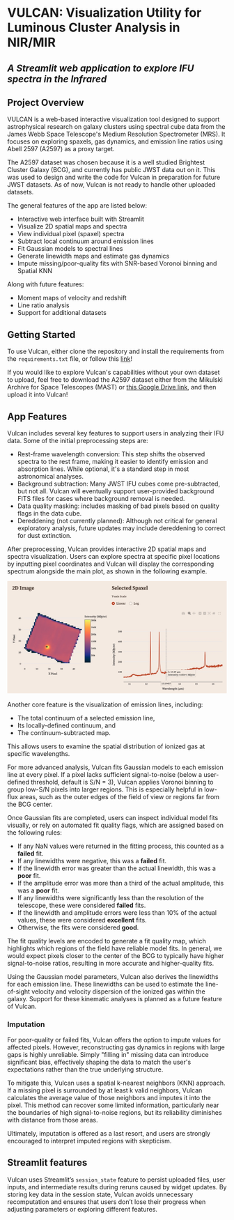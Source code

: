 # VULCAN: Visualization Utility for Luminous Cluster Analysis in NIR/MIR
## *A Streamlit web application to explore IFU spectra in the Infrared*

## Project Overview

VULCAN is a web-based interactive visualization tool designed to support astrophysical research on galaxy clusters using spectral cube data from the James Webb Space Telescope's Medium Resolution Spectrometer (MRS). It focuses on exploring spaxels, gas dynamics, and emission line ratios using Abell 2597 (A2597) as a proxy target.

The A2597 dataset was chosen because it is a well studied Brightest Cluster Galaxy (BCG), and currently has public JWST data out on it. This was used to design and write the code for Vulcan in preparation for future JWST datasets. As of now, Vulcan is not ready to handle other uploaded datasets.

The general features of the app are listed below:
- Interactive web interface built with Streamlit
- Visualize 2D spatial maps and spectra
- View individual pixel (spaxel) spectra
- Subtract local continuum around emission lines
- Fit Gaussian models to spectral lines
- Generate linewidth maps and estimate gas dynamics
- Impute missing/poor-quality fits with SNR-based Voronoi binning and Spatial KNN

Along with future features: 
- Moment maps of velocity and redshift
- Line ratio analysis
- Support for additional datasets

## Getting Started

To use Vulcan, either clone the repository and install the requirements from the `requirements.txt` file, or follow this [link](https://cmse830fds-rxte2xpg3kggapp2vmnqgkk.streamlit.app/)!

If you would like to explore Vulcan's capabilities without your own dataset to upload, feel free to download the A2597 dataset either from the Mikulski Archive for Space Telescopes (MAST) or [this Google Drive link](https://drive.google.com/file/d/1UHRmaXy2bDdfFKwCTo-s7IxmROA2eAxV/view?usp=drive_link), and then upload it into Vulcan!

## App Features

Vulcan includes several key features to support users in analyzing their IFU data. Some of the initial preprocessing steps are:
- Rest-frame wavelength conversion: This step shifts the observed spectra to the rest frame, making it easier to identify emission and absorption lines. While optional, it's a standard step in most astronomical analyses.
- Background subtraction: Many JWST IFU cubes come pre-subtracted, but not all. Vulcan will eventually support user-provided background FITS files for cases where background removal is needed.
- Data quality masking: includes masking of bad pixels based on quality flags in the data cube.
- Dereddening (not currently planned): Although not critical for general exploratory analysis, future updates may include dereddening to correct for dust extinction.

After preprocessing, Vulcan provides interactive 2D spatial maps and spectra visualization. Users can explore spectra at specific pixel locations by inputting pixel coordinates and Vulcan will display the corresponding spectrum alongside the main plot, as shown in the following example.

![spaxel_plot](images/spaxel_plot.jpg)

Another core feature is the visualization of emission lines, including:
- The total continuum of a selected emission line,
- Its locally-defined continuum, and
- The continuum-subtracted map.

This allows users to examine the spatial distribution of ionized gas at specific wavelengths.

For more advanced analysis, Vulcan fits Gaussian models to each emission line at every pixel. If a pixel lacks sufficient signal-to-noise (below a user-defined threshold, default is S/N = 3), Vulcan applies Voronoi binning to group low-S/N pixels into larger regions. This is especially helpful in low-flux areas, such as the outer edges of the field of view or regions far from the BCG center.

Once Gaussian fits are completed, users can inspect individual model fits visually, or rely on automated fit quality flags, which are assigned based on the following rules:

- If any NaN values were returned in the fitting process, this counted as a **failed** fit.
- If any linewidths were negative, this was a **failed** fit.
- If the linewidth error was greater than the actual linewidth, this was a **poor** fit.
- If the amplitude error was more than a third of the actual amplitude, this was a **poor** fit.
- If any linewidths were significantly less than the resolution of the telescope, these were considered **failed** fits.
- If the linewidth and amplitude errors were less than 10% of the actual values, these were considered **excellent** fits.
- Otherwise, the fits were considered **good**.

The fit quality levels are encoded to generate a fit quality map, which highlights which regions of the field have reliable model fits. In general, we would expect pixels closer to the center of the BCG to typically have higher signal-to-noise ratios, resulting in more accurate and higher-quality fits.

Using the Gaussian model parameters, Vulcan also derives the linewidths for each emission line. These linewidths can be used to estimate the line-of-sight velocity and velocity dispersion of the ionized gas within the galaxy. Support for these kinematic analyses is planned as a future feature of Vulcan.

### Imputation
For poor-quality or failed fits, Vulcan offers the option to impute values for affected pixels. However, reconstructing gas dynamics in regions with large gaps is highly unreliable. Simply "filling in" missing data can introduce significant bias, effectively shaping the data to match the user's expectations rather than the true underlying structure.

To mitigate this, Vulcan uses a spatial k-nearest neighbors (KNN) approach. If a missing pixel is surrounded by at least k valid neighbors, Vulcan calculates the average value of those neighbors and imputes it into the pixel. This method can recover some limited information, particularly near the boundaries of high signal-to-noise regions, but its reliability diminishes with distance from those areas.

Ultimately, imputation is offered as a last resort, and users are strongly encouraged to interpret imputed regions with skepticism.

## Streamlit features

Vulcan uses Streamlit’s `session_state` feature to persist uploaded files, user inputs, and intermediate results during reruns caused by widget updates. By storing key data in the session state, Vulcan avoids unnecessary recomputation and ensures that users don’t lose their progress when adjusting parameters or exploring different features.

